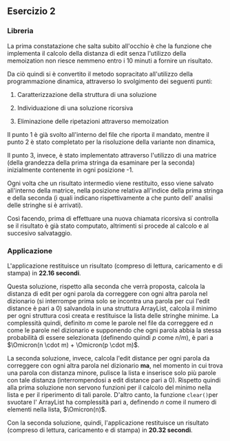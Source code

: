 ## Esercizio 2

### Libreria

La prima constatazione che salta subito all'occhio è che la funzione che implementa il calcolo della distanza di edit senza l'utilizzo della memoization non riesce nemmeno entro i 10 minuti a fornire un risultato.

Da ciò quindi si è convertito il metodo sopracitato all'utilizzo della programmazione dinamica, attraverso lo svolgimento dei seguenti punti:

1. Caratterizzazione della struttura di una soluzione

2. Individuazione di una soluzione ricorsiva

3. Eliminazione delle ripetazioni attraverso memoization

Il punto 1 è già svolto all'interno del file che riporta il mandato, mentre il punto 2 è stato completato per la risoluzione della variante non dinamica,

Il punto 3, invece, è stato implementato attraverso l'utilizzo di una matrice (della grandezza della prima stringa da esaminare per la seconda) inizialmente contenente in ogni posizione -1.

Ogni volta che un risultato intermedio viene restituito, esso viene salvato all'interno della matrice, nella posizione relativa all'indice della prima stringa e della seconda (i quali indicano rispettivamente a che punto dell' analisi delle stringhe si è arrivati).

Così facendo, prima di effettuare una nuova chiamata ricorsiva si controlla se il risultato è già stato computato, altrimenti si procede al calcolo e al succesivo salvataggio.

### Applicazione

L'applicazione restituisce un risultato (compreso di lettura, caricamento e di stampa) in **22.16 secondi**.

Questa soluzione, rispetto alla seconda che verrà proposta, calcola la distanza di edit per ogni parola da correggere con ogni altra parola nel dizionario (si interrompe prima solo se incontra una parola per cui l'edit distance è pari a 0) salvandola in una struttura ArrayList, calcola il minimo per ogni struttura così creata e restituisce la lista delle stringhe minime. La complessità quindi, definito $m$ come le parole nel file da correggere ed $n$ come le parole nel dizionario e supponendo che ogni parola abbia la stessa probabilità di essere selezionata (definendo quindi $p$ come $n/m$), è pari a  $\Omicron(n \cdot m) + \Omicron(p \cdot m)$.

La seconda soluzione, invece, calcola l'edit distance per ogni parola da correggere con ogni altra parola nel dizionario **ma**, nel momento in cui trova una parola con distanza minore, pulisce la lista e inserisce solo più parole con tale distanza (interrompendosi a edit distance pari a 0).
Rispetto quindi alla prima soluzione non servono funzioni per il calcolo del minimo nella lista e per il riperimento di tali parole.
D'altro canto, la funzione ``` clear() ```per svuotare l' ArrayList ha complessità pari a, definendo $n$ come il numero di elementi nella lista, $\Omicron(n)$.

Con la seconda soluzione, quindi, l'applicazione restituisce un risultato (compreso di lettura, caricamento e di stampa) in **20.32 secondi**.